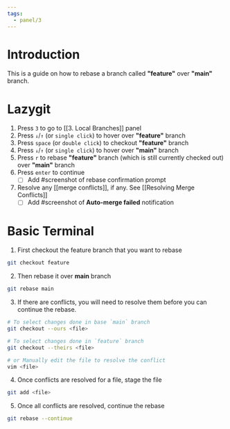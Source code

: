 ```yaml
---
tags:
  - panel/3
---
```

# Introduction
This is a guide on how to rebase a branch called **"feature"** over **"main"** branch.

# Lazygit
1. Press `3`  to go to [[3. Local Branches]] panel
2. Press `↓`/`↑` (or `single click`) to hover over **"feature"** branch
3. Press `space` (or `double click`) to checkout **"feature"** branch
4. Press `↓`/`↑` (or `single click`) to hover over **"main"** branch
5. Press `r` to rebase **"feature"** branch (which is still currently checked out) over **"main"** branch
6. Press `enter` to continue
    - [ ] Add #screenshot of rebase confirmation prompt
7. Resolve any [[merge conflicts]], if any. See [[Resolving Merge Conflicts]]
    - [ ] Add #screenshot of **Auto-merge failed** notification

# Basic Terminal
1. First checkout the feature branch that you want to rebase
```bash
git checkout feature
```
2. Then rebase it over **main** branch
```bash
git rebase main
```
3. If there are conflicts, you will need to resolve them before you can continue the rebase.
```bash
# To select changes done in base `main` branch
git checkout --ours <file>

# To select changes done in `feature` branch
git checkout --theirs <file>

# or Manually edit the file to resolve the conflict
vim <file>
```

4. Once conflicts are resolved for a file, stage the file
```bash
git add <file>
```

5. Once all conflicts are resolved, continue the rebase
```bash
git rebase --continue
```

